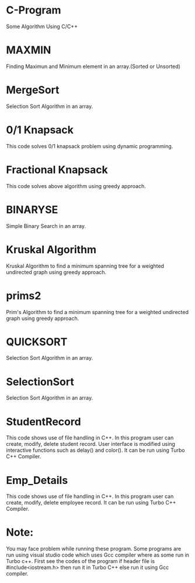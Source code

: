 # C-Program
Some Algorithm Using C/C++

# MAXMIN
Finding Maximun and Minimum element in an array.(Sorted or Unsorted)

# MergeSort
Selection Sort Algorithm in an array.

# 0/1 Knapsack
This code solves 0/1 knapsack problem using dynamic programming.

# Fractional Knapsack
This code solves above algorithm using greedy approach.

# BINARYSE
Simple Binary Search in an array.

# Kruskal Algorithm
Kruskal Algorithm to find a minimum spanning tree for a weighted undirected graph using greedy approach.

# prims2
Prim's Algorithm to find a minimum spanning tree for a weighted undirected graph using greedy approach.

# QUICKSORT
Selection Sort Algorithm in an array.

# SelectionSort
Selection Sort Algorithm in an array.

# StudentRecord
This code shows use of file handling in C++. In this program user can create, modify, delete student record. User interface is modified using interactive functions such as delay() and color(). It can be run using Turbo C++ Compiler.

# Emp_Details
This code shows use of file handling in C++. In this program user can create, modify, delete employee record. It can be run using Turbo C++ Compiler.

# Note:
You may face problem while running these program.
Some programs are run using visual studio code which uses Gcc compiler where as some run in Turbo c++. First see the codes of the program if header file is #include<iostream.h> then run it in Turbo C++ else run it using Gcc compiler.
